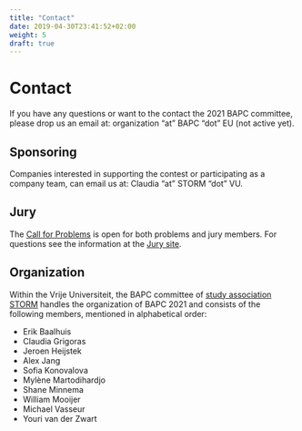 ```yaml
---
title: "Contact"
date: 2019-04-30T23:41:52+02:00
weight: 5
draft: true
---
```


# Contact

If you have any questions or want to the contact the 2021 BAPC committee, please drop us an email at: organization “at” BAPC “dot” EU (not active yet).

## Sponsoring

Companies interested in supporting the contest or participating as a company team, can email us at: Claudia “at” STORM “dot” VU.

## Jury

The [Call for Problems](../jury) is open for both problems and jury members. For questions see the information at the [Jury site](https://jury.bapc.eu).

## Organization

Within the Vrije Universiteit, the BAPC committee of [study association STORM](https://storm.vu) handles the organization of BAPC 2021 and consists of the following members, mentioned in alphabetical order:

- Erik Baalhuis
- Claudia Grigoras
- Jeroen Heijstek
- Alex Jang
- Sofia Konovalova
- Mylène Martodihardjo
- Shane Minnema
- William Mooijer
- Michael Vasseur
- Youri van der Zwart
